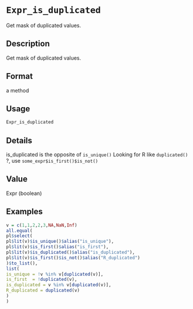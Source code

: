 # `Expr_is_duplicated`

Get mask of duplicated values.


## Description

Get mask of duplicated values.


## Format

a method


## Usage

```r
Expr_is_duplicated
```


## Details

is_duplicated is the opposite of `is_unique()` 
 Looking for R like `duplicated()` ?, use `some_expr$is_first()$is_not()`


## Value

Expr (boolean)


## Examples

```r
v = c(1,1,2,2,3,NA,NaN,Inf)
all.equal(
pl$select(
pl$lit(v)$is_unique()$alias("is_unique"),
pl$lit(v)$is_first()$alias("is_first"),
pl$lit(v)$is_duplicated()$alias("is_duplicated"),
pl$lit(v)$is_first()$is_not()$alias("R_duplicated")
)$to_list(),
list(
is_unique = !v %in% v[duplicated(v)],
is_first  = !duplicated(v),
is_duplicated = v %in% v[duplicated(v)],
R_duplicated = duplicated(v)
)
)
```


